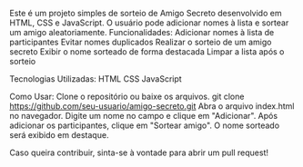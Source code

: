 Este é um projeto simples de sorteio de Amigo Secreto desenvolvido em HTML, CSS e JavaScript. O usuário pode adicionar nomes à lista e sortear um amigo aleatoriamente.
Funcionalidades:
  Adicionar nomes à lista de participantes
  Evitar nomes duplicados
  Realizar o sorteio de um amigo secreto
  Exibir o nome sorteado de forma destacada
  Limpar a lista após o sorteio

Tecnologias Utilizadas:
  HTML
  CSS
  JavaScript

Como Usar:
  Clone o repositório ou baixe os arquivos.
  git clone https://github.com/seu-usuario/amigo-secreto.git
  Abra o arquivo index.html no navegador.
  Digite um nome no campo e clique em "Adicionar".
  Após adicionar os participantes, clique em "Sortear amigo".
  O nome sorteado será exibido em destaque.

Caso queira contribuir, sinta-se à vontade para abrir um pull request!
